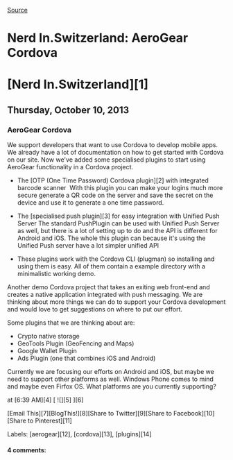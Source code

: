 [Source](http://blog.nerdin.ch/2013/10/aerogear-cordova.html "Permalink to Nerd In.Switzerland: AeroGear Cordova")

# Nerd In.Switzerland: AeroGear Cordova

#  [Nerd In.Switzerland][1]

## Thursday, October 10, 2013

###  AeroGear Cordova

We support developers that want to use Cordova to develop mobile apps. We already have a lot of documentation on how to get started with Cordova on our site. Now we've added some specialised plugins to start using AeroGear functionality in a Cordova project.  
  

* The [OTP (One Time Password) Cordova plugin][2] with integrated barcode scanner 
With this plugin you can make your logins much more secure generate a QR code on the server and save the secret on the device and use it to generate a one time password.  
  

* The [specialised push plugin][3] for easy integration with Unified Push Server
The standard PushPlugin can be used with Unified Push Server as well, but there is a lot of setting up to do and the API is different for Android and iOS. The whole this plugin can because it's using the Unified Push server have a lot simpler unified API  
  

* These plugins work with the Cordova CLI (plugman) so installing and using them is easy. All of them contain a example directory with a minimalistic working demo.
  
Another demo Cordova project that takes an exiting web front-end and creates a native application integrated with push messaging. We are thinking about more things we can do to support your Cordova development and would love to get suggestions on where to put our effort.  
  
Some plugins that we are thinking about are:  
  

* Crypto native storage
* GeoTools Plugin (GeoFencing and Maps)
* Google Wallet Plugin
* Ads Plugin (one that combines iOS and Android)
  
Currently we are focusing our efforts on Android and iOS, but maybe we need to support other platforms as well. Windows Phone comes to mind and maybe even Firfox OS. What platforms are you currently supporting?  

  

at  [6:39 AM][4] [ ![][5] ][6]

[Email This][7][BlogThis!][8][Share to Twitter][9][Share to Facebook][10][Share to Pinterest][11]

Labels: [aerogear][12], [cordova][13], [plugins][14]

#### 4 comments: